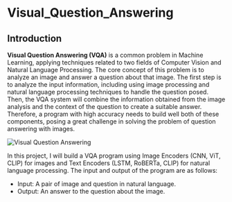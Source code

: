 # Visual_Question_Answering
## Introduction
**Visual Question Answering (VQA)** is a common problem in Machine Learning, applying techniques related to two fields of Computer Vision and Natural Language Processing. The core concept of this problem is to analyze an image and answer a question about that image. The first step is to analyze the input information, including using image processing and natural language processing techniques to handle the question posed. Then, the VQA system will combine the information obtained from the image analysis and the context of the question to create a suitable answer. Therefore, a program with high accuracy needs to build well both of these components, posing a great challenge in solving the problem of question answering with images.

![Visual Question Answering](https://github.com/dinhquy-nguyen-1704/Visual_Question_Answering/assets/127675330/56ed3b61-b9ae-4ad8-9fa7-ed5e6f285bce)

In this project, I will build a VQA program using Image Encoders (CNN, ViT, CLIP) for images and Text Encoders (LSTM, RoBERTa, CLIP) for natural language processing. The input and output of the program are as follows: 
* Input: A pair of image and question in natural language.
* Output: An answer to the question about the image.
